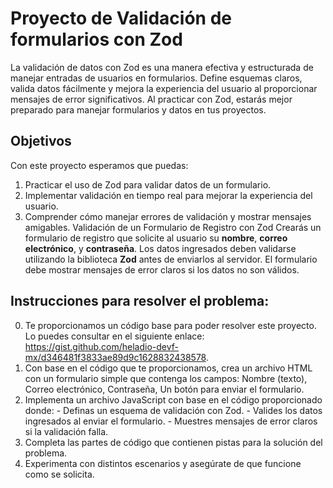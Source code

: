 # Proyecto de Validación de formularios con Zod
La validación de datos con Zod es una manera efectiva y estructurada de manejar entradas de usuarios en formularios. Define esquemas claros, valida datos fácilmente y mejora la experiencia del usuario al proporcionar mensajes de error significativos. Al practicar con Zod, estarás mejor preparado para manejar formularios y datos en tus proyectos.

## Objetivos
Con este proyecto esperamos que puedas:

1. Practicar el uso de Zod para validar datos de un formulario.
2. Implementar validación en tiempo real para mejorar la experiencia del usuario.
3. Comprender cómo manejar errores de validación y mostrar mensajes amigables.
Validación de un Formulario de Registro con Zod
Crearás un formulario de registro que solicite al usuario su **nombre**, **correo electrónico**, y **contraseña**. Los datos ingresados deben validarse utilizando la biblioteca **Zod** antes de enviarlos al servidor. El formulario debe mostrar mensajes de error claros si los datos no son válidos.

## Instrucciones para resolver el problema:
0. Te proporcionamos un código base para poder resolver este proyecto. Lo puedes consultar en el siguiente enlace: https://gist.github.com/heladio-devf-mx/d346481f3833ae89d9c1628832438578.
1. Con base en el código que te proporcionamos, crea un archivo HTML con un formulario simple que contenga los campos: Nombre (texto), Correo electrónico, Contraseña, Un botón para enviar el formulario.
2. Implementa un archivo JavaScript con base en el código proporcionado donde: - Definas un esquema de validación con Zod. - Valides los datos ingresados al enviar el formulario. - Muestres mensajes de error claros si la validación falla.
3. Completa las partes de código que contienen pistas para la solución del problema.
4. Experimenta con distintos escenarios y asegúrate de que funcione como se solicita.